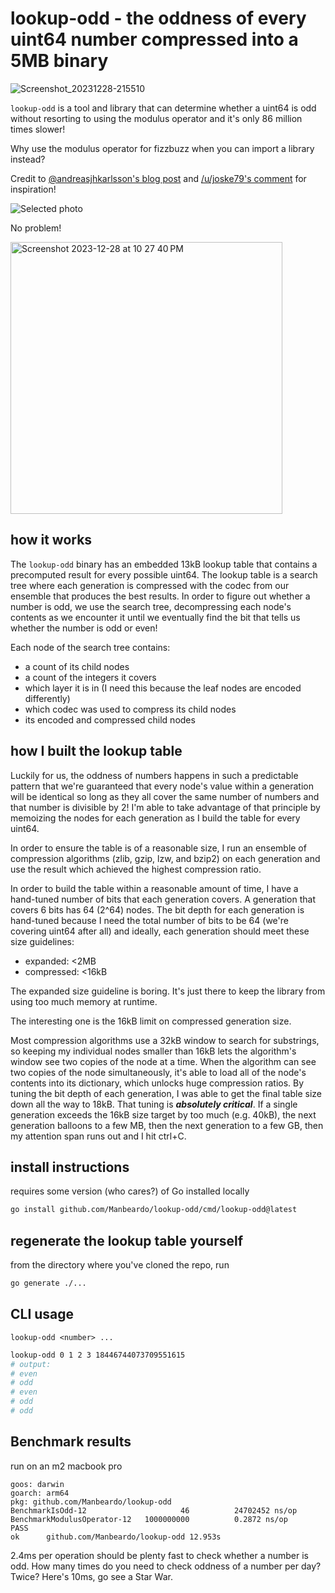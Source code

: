 # lookup-odd - the oddness of every uint64 number compressed into a 5MB binary

![Screenshot_20231228-215510](https://github.com/Manbeardo/lookup-odd/assets/698833/fea0079b-f4a2-43f3-85f3-b421f5104abe)

`lookup-odd` is a tool and library that can determine whether a uint64 is odd without resorting to using the modulus operator and it's only 86 million times slower!

Why use the modulus operator for fizzbuzz when you can import a library instead?

Credit to [@andreasjhkarlsson's blog post](https://andreasjhkarlsson.github.io/jekyll/update/2023/12/27/4-billion-if-statements.html) and [/u/joske79's comment](https://www.reddit.com/r/programming/comments/18s69kd/comment/kf5gt3o/?utm_source=share&utm_medium=web3x&utm_name=web3xcss&utm_term=1&utm_content=share_button) for inspiration!

![Selected photo](https://github.com/Manbeardo/lookup-odd/assets/698833/adb28860-afc2-425a-a7a0-834488736ace)

No problem!

<img width="435" alt="Screenshot 2023-12-28 at 10 27 40 PM" src="https://github.com/Manbeardo/lookup-odd/assets/698833/1a28b626-5974-430c-b91d-376be5109ce1">

## how it works

The `lookup-odd` binary has an embedded 13kB lookup table that contains a precomputed result for every possible uint64. The lookup table is a search tree where each generation is compressed with the codec from our ensemble that produces the best results. In order to figure out whether a number is odd, we use the search tree, decompressing each node's contents as we encounter it until we eventually find the bit that tells us whether the number is odd or even!

Each node of the search tree contains:

- a count of its child nodes
- a count of the integers it covers
- which layer it is in (I need this because the leaf nodes are encoded differently)
- which codec was used to compress its child nodes
- its encoded and compressed child nodes

## how I built the lookup table

Luckily for us, the oddness of numbers happens in such a predictable pattern that we're guaranteed that every node's value within a generation will be identical so long as they all cover the same number of numbers and that number is divisible by 2! I'm able to take advantage of that principle by memoizing the nodes for each generation as I build the table for every uint64.

In order to ensure the table is of a reasonable size, I run an ensemble of compression algorithms (zlib, gzip, lzw, and bzip2) on each generation and use the result which achieved the highest compression ratio.

In order to build the table within a reasonable amount of time, I have a hand-tuned number of bits that each generation covers. A generation that covers 6 bits has 64 (2^64) nodes. The bit depth for each generation is hand-tuned because I need the total number of bits to be 64 (we're covering uint64 after all) and ideally, each generation should meet these size guidelines:

- expanded: <2MB
- compressed: <16kB

The expanded size guideline is boring. It's just there to keep the library from using too much memory at runtime.

The interesting one is the 16kB limit on compressed generation size.

Most compression algorithms use a 32kB window to search for substrings, so keeping my individual nodes smaller than 16kB lets the algorithm's window see two copies of the node at a time. When the algorithm can see two copies of the node simultaneously, it's able to load all of the node's contents into its dictionary, which unlocks huge compression ratios. By tuning the bit depth of each generation, I was able to get the final table size down all the way to 18kB. That tuning is ***absolutely critical***. If a single generation exceeds the 16kB size target by too much (e.g. 40kB), the next generation balloons to a few MB, then the next generation to a few GB, then my attention span runs out and I hit ctrl+C.

## install instructions

requires some version (who cares?) of Go installed locally

```bash
go install github.com/Manbeardo/lookup-odd/cmd/lookup-odd@latest
```

## regenerate the lookup table yourself

from the directory where you've cloned the repo, run

```bash
go generate ./...
```

## CLI usage

`lookup-odd <number> ...`

```bash
lookup-odd 0 1 2 3 18446744073709551615
# output:
# even
# odd
# even
# odd
# odd
```

## Benchmark results

run on an m2 macbook pro

```text
goos: darwin
goarch: arm64
pkg: github.com/Manbeardo/lookup-odd
BenchmarkIsOdd-12                     46          24702452 ns/op
BenchmarkModulusOperator-12   1000000000          0.2872 ns/op
PASS
ok      github.com/Manbeardo/lookup-odd 12.953s
```

2.4ms per operation should be plenty fast to check whether a number is odd. How many times do you need to check oddness of a number per day? Twice? Here's 10ms, go see a Star War.

